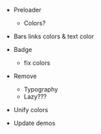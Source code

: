 - Preloader

  - Colors?

- Bars links colors & text color
- Badge
  - fix colors
- Remove
  - Typography
  - Lazy???
- Unify colors
- Update demos
